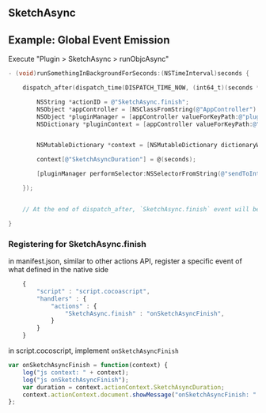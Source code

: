 SketchAsync
---

## Example: Global Event Emission

Execute "Plugin > SketchAsync > runObjcAsync"

```objective-c
- (void)runSomethingInBackgroundForSeconds:(NSTimeInterval)seconds {

    dispatch_after(dispatch_time(DISPATCH_TIME_NOW, (int64_t)(seconds * NSEC_PER_SEC)), dispatch_get_main_queue(), ^{

        NSString *actionID = @"SketchAsync.finish";
        NSObject *appController = [NSClassFromString(@"AppController") valueForKeyPath:@"sharedInstance"];
        NSObject *pluginManager = [appController valueForKeyPath:@"pluginManager"];
        NSDictionary *pluginContext = [appController valueForKeyPath:@"pluginContext"];


        NSMutableDictionary *context = [NSMutableDictionary dictionaryWithDictionary:pluginContext];

        context[@"SketchAsyncDuration"] = @(seconds);

        [pluginManager performSelector:NSSelectorFromString(@"sendToInterestedCommandsActionWithID:context:") withObject:actionID withObject:context];

    });


    // At the end of dispatch_after, `SketchAsync.finish` event will be emitted

}
```

### Registering for SketchAsync.finish

in manifest.json, similar to other actions API, register a specific event of what defined in the native side

```javascript
    {
        "script" : "script.cocoascript",
        "handlers" : {
            "actions" : {
                "SketchAsync.finish" : "onSketchAsyncFinish",
            }
        }
    }
```

in script.cocoscript, implement `onSketchAsyncFinish`

```javascript
var onSketchAsyncFinish = function(context) {
    log("js context: " + context);
    log("js onSketchAsyncFinish");
    var duration = context.actionContext.SketchAsyncDuration;
    context.actionContext.document.showMessage("onSketchAsyncFinish: " + duration + " seconds");
};
```

